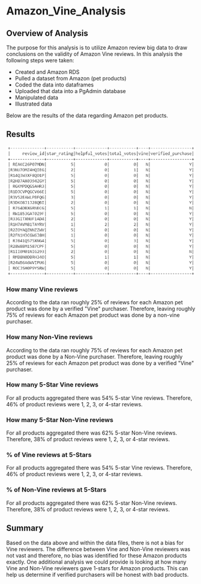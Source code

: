 # Amazon_Vine_Analysis

## Overview of Analysis
The purpose for this analysis is to utilize Amazon review big data to draw conclusions on the validity of Amazon Vine reviews. In this analysis the following steps were taken:
  - Created and Amazon RDS
  - Pulled a dataset from Amazon (pet products)
  - Coded the data into dataframes
  - Uploaded that data into a PgAdmin database
  - Manipulated data
  - Illustrated data
  
Below are the results of the data regarding Amazon pet products.

## Results
![Screenshot](https://github.com/Sborresch/Amazon_Vine_Analysis/blob/main/Image_1.png)

### How many Vine reviews
According to the data ran roughly 25% of reviews for each Amazon pet product was done by a verified "Vine" purchaser. Therefore, leaving roughly 75% of reviews for each Amazon pet product was done by a non-vine purchaser. 

### How many Non-Vine reviews
According to the data ran roughly 75% of reviews for each Amazon pet product was done by a Non-Vine purchaser. Therefore, leaving roughly 25% of reviews for each Amazon pet product was done by a verified "Vine" purchaser. 

### How many 5-Star Vine reviews
For all products aggregated there was 54% 5-star Vine reviews. Therefore, 46% of product reviews were 1, 2, 3, or 4-star reviews.

### How many 5-Star Non-Vine reviews
For all products aggregated there was 62% 5-star Non-Vine reviews. Therefore, 38% of product reviews were 1, 2, 3, or 4-star reviews.

### % of Vine reviews at 5-Stars
For all products aggregated there was 54% 5-star Vine reviews. Therefore, 46% of product reviews were 1, 2, 3, or 4-star reviews.

### % of Non-Vine reviews at 5-Stars
For all products aggregated there was 62% 5-star Non-Vine reviews. Therefore, 38% of product reviews were 1, 2, 3, or 4-star reviews.

## Summary
Based on the data above and within the data files, there is not a bias for Vine reviewers. The difference between Vine and Non-Vine reviewers was not vast and therefore, no bias was identified for these Amazon products exactly. One additional analysis we could provide is looking at how many Vine and Non-Vine reviewers gave 1-stars for Amazon products. This can help us determine if verified purchasers will be honest with bad products.
